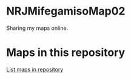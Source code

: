 
# NRJMifegamisoMap02

 Sharing my maps online.

# Maps in this repository
[List maps in repository](https://maps.csr.ufmg.br/calculator/?lang=eng&map=&queryid=152&listRepository=Repository&storeurl=https://github.com/y2u246/NRJMifegamisoMap02/)